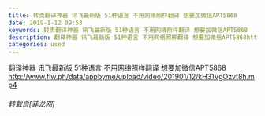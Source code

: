 ```yaml
---
title: 转卖翻译神器 讯飞最新版 51种语言 不用网络照样翻译 想要加微信APT5868
date: 2019-1-12 09:53
keywords: 转卖翻译神器 讯飞最新版 51种语言 不用网络照样翻译 想要加微信APT5868
description: 翻译神器 讯飞最新版 51种语言 不用网络照样翻译 想要加微信APT5868http://www.flw.ph/data/appbyme/upload/video/201901/12/kH31VgOzvt8h.mp4
categories: used
---
```

<td class="t_f" id="postmessage_2672403">

翻译神器 讯飞最新版 51种语言 不用网络照样翻译 想要加微信APT5868<br/>
<img alt="" border="0" class="zoom" data-cf-modified-a400e45580f1e460e5026aaf-="" file="http://www.flw.ph/data/appbyme/upload/image/201901/12/btdOa84l9Yn4.jpg" id="aimg_eJwxJ" lazyloadthumb="1" onclick="" onmouseover="" src="http://www.flw.ph/data/appbyme/upload/image/201901/12/btdOa84l9Yn4.jpg"/><br/>
<img alt="" border="0" class="zoom" data-cf-modified-a400e45580f1e460e5026aaf-="" file="http://www.flw.ph/data/appbyme/upload/image/201901/12/rkK76hLMbfOF.jpg" id="aimg_QUGB4" lazyloadthumb="1" onclick="" onmouseover="" src="http://www.flw.ph/data/appbyme/upload/image/201901/12/rkK76hLMbfOF.jpg"/><br/>
<img alt="" border="0" class="zoom" data-cf-modified-a400e45580f1e460e5026aaf-="" file="http://www.flw.ph/data/appbyme/upload/image/201901/12/LTzDwaxkopnl.jpg" id="aimg_c47x1" lazyloadthumb="1" onclick="" onmouseover="" src="http://www.flw.ph/data/appbyme/upload/image/201901/12/LTzDwaxkopnl.jpg"/><br/>
<img alt="" border="0" class="zoom" data-cf-modified-a400e45580f1e460e5026aaf-="" file="http://www.flw.ph/data/appbyme/upload/image/201901/12/8viOCavHOyos.jpg" id="aimg_NUAPA" lazyloadthumb="1" onclick="" onmouseover="" src="http://www.flw.ph/data/appbyme/upload/image/201901/12/8viOCavHOyos.jpg"/><br/>
<a href="http://www.flw.ph/data/appbyme/upload/video/201901/12/kH31VgOzvt8h.mp4" target="_blank">http://www.flw.ph/data/appbyme/upload/video/201901/12/kH31VgOzvt8h.mp4</a></td>
###### 转载自[菲龙网]